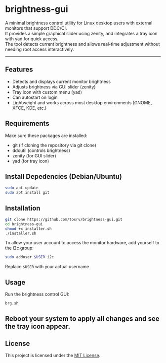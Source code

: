 # brightness-gui

A minimal brightness control utility for Linux desktop users with external monitors that support DDC/CI.  
It provides a simple graphical slider using zenity, and integrates a tray icon with yad for quick access.  
The tool detects current brightness and allows real-time adjustment without needing root access interactively.

---

## Features

- Detects and displays current monitor brightness
- Adjusts brightness via GUI slider (zenity)
- Tray icon with custom menu (yad)
- Can autostart on login
- Lightweight and works across most desktop environments (GNOME, XFCE, KDE, etc.)

## Requirements

Make sure these packages are installed:

- git (if cloning the repository via git clone)
- ddcutil (controls brightness)
- zenity (for GUI slider)
- yad (for tray icon)


## Install Depedencies (Debian/Ubuntu)
```bash
sudo apt update
sudo apt install git
```

## Installation
```bash
git clone https://github.com/tosrv/brightness-gui.git
cd brightness-gui
chmod +x installer.sh
./installer.sh
```

To allow your user account to access the monitor hardware, add yourself to the i2c group:
```bash
sudo adduser $USER i2c
```
Replace `$USER` with your actual username

## Usage
Run the brightness control GUI:
```bash
brg.sh
```

## Reboot your system to apply all changes and see the tray icon appear.

## License
This project is licensed under the [MIT License](LICENSE).
